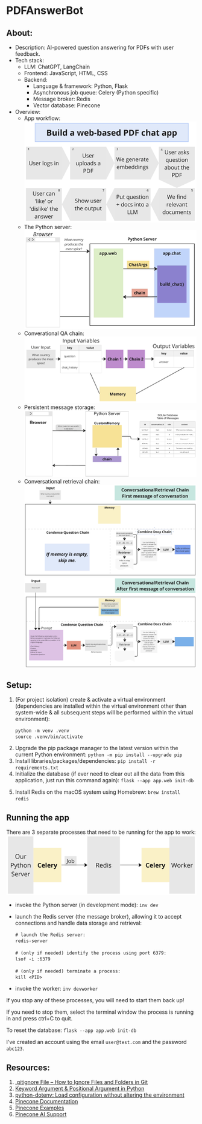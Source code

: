 # PDFAnswerBot

## About:

- Description: AI-powered question answering for PDFs with user feedback.
- Tech stack:
  - LLM: ChatGPT, LangChain
  - Frontend: JavaScript, HTML, CSS
  - Backend:
    - Language & framework: Python, Flask
    - Asynchronous job queue: Celery (Python specific)
    - Message broker: Redis
    - Vector database: Pinecone
- Overview:
  - App workflow:
    ![app workflow](images/PDFAnswerBot_workflow.png)
  - The Python server:
    ![Python server](images/python_server.png)
  - Converational QA chain:
    ![converational QA chain](images/conversational_QA_chain.png)
  - Persistent message storage:
    ![persistent message storage](images/store_msgs_in_db.png)
  - Conversational retrieval chain:
    ![conversational retrieval chain](images/conversational_retrieval_chain1.png)
    ![conversational retrieval chain](images/conversational_retrieval_chain2.png)

## Setup:

1. (For project isolation) create & activate a virtual environment (dependencies are installed within the virtual environment other than system-wide & all subsequent steps will be performed within the virtual environment):
   ```
   python -m venv .venv
   source .venv/bin/activate
   ```
2. Upgrade the pip package manager to the latest version within the current Python environment: `python -m pip install --upgrade pip`
3. Install libraries/packages/dependencies: `pip install -r requirements.txt`
4. Initialize the database (if ever need to clear out all the data from this application, just run this command again): `flask --app app.web init-db`
<!-- Start the file upload server with `python app.py` -->
5. Install Redis on the macOS system using Homebrew: `brew install redis`

## Running the app

There are 3 separate processes that need to be running for the app to work:
![background jobs](images/background_jobs.png)

- invoke the Python server (in development mode): `inv dev`
- launch the Redis server (the message broker), allowing it to accept connections and handle data storage and retrieval:

  ```
  # launch the Redis server:
  redis-server

  # (only if needed) identify the process using port 6379:
  lsof -i :6379

  # (only if needed) terminate a process:
  kill <PID>
  ```

- invoke the worker: `inv devworker`

If you stop any of these processes, you will need to start them back up!

If you need to stop them, select the terminal window the process is running in and press ctrl+C to quit.

To reset the database: `flask --app app.web init-db`

I've created an account using the email `user@test.com` and the password `abc123`.

## Resources:

1. [.gitignore File – How to Ignore Files and Folders in Git](https://www.freecodecamp.org/news/gitignore-file-how-to-ignore-files-and-folders-in-git/)
2. [Keyword Argument & Positional Argument in Python](https://www.geeksforgeeks.org/keyword-and-positional-argument-in-python/)
3. [python-dotenv: Load configuration without altering the environment](https://pypi.org/project/python-dotenv/)
4. [Pinecone Documentation](https://docs.pinecone.io/)
5. [Pinecone Examples](https://docs.pinecone.io/page/examples)
6. [Pinecone AI Support](https://support.pinecone.io/hc/en-us)
